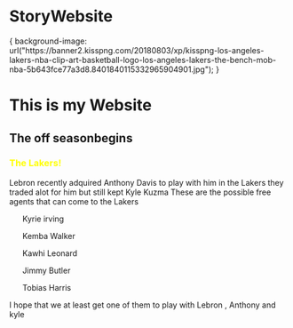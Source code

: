 # StoryWebsite
<html>
  <body>
   { 
    background-image: url("https://banner2.kisspng.com/20180803/xp/kisspng-los-angeles-lakers-nba-clip-art-basketball-logo-los-angeles-lakers-the-bench-mob-nba-5b643fce77a3d8.8401840115332965904901.jpg");
    }
  <h1>This is my Website</h1>
  <h2> The <strong>off season</strong>begins</h2>
  <h3><font color="yellow">The Lakers!</font></h3>
    <p1> Lebron recently adquired Anthony Davis to play with him in the Lakers they traded alot for him but still kept Kyle Kuzma</p1>
    <p2> These are the possible free agents that can come to the Lakers</p2>
    <ul>Kyrie irving</ul>
    <ul>Kemba Walker</ul>
    <ul>Kawhi Leonard</ul>
    <ul>Jimmy Butler</ul>
    <ul>Tobias Harris</ul>
    <p3>I hope that we at least get one of them to play with Lebron , Anthony and kyle</p3>
    </body>
  </html>

